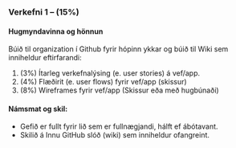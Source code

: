 ### Verkefni 1 – (15%)

#### Hugmyndavinna og hönnun
Búið til organization í Github fyrir hópinn ykkar og  búið til Wiki sem inniheldur eftirfarandi:

1. (3%) Ítarleg verkefnalýsing (e. user stories) á vef/app.
1. (4%) Flæðirit (e. user flows) fyrir vef/app (skissur)
1. (8%) Wireframes fyrir vef/app (Skissur eða með hugbúnaði)

#### Námsmat og skil:
* Gefið er fullt fyrir lið sem er fullnægjandi, hálft ef ábótavant.
* Skilið á Innu GitHub slóð (wiki) sem inniheldur ofangreint.
